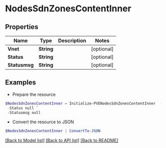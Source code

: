# NodesSdnZonesContentInner
## Properties

Name | Type | Description | Notes
------------ | ------------- | ------------- | -------------
**Vnet** | **String** |  | [optional] 
**Status** | **String** |  | [optional] 
**Statusmsg** | **String** |  | [optional] 

## Examples

- Prepare the resource
```powershell
$NodesSdnZonesContentInner = Initialize-PVENodesSdnZonesContentInner  -Vnet null `
 -Status null `
 -Statusmsg null
```

- Convert the resource to JSON
```powershell
$NodesSdnZonesContentInner | ConvertTo-JSON
```

[[Back to Model list]](../README.md#documentation-for-models) [[Back to API list]](../README.md#documentation-for-api-endpoints) [[Back to README]](../README.md)

